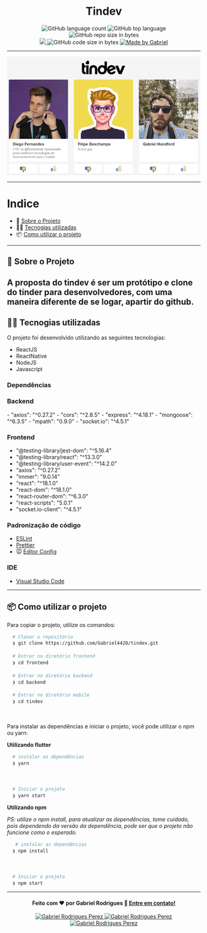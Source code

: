 <h1 align="center">
   Tindev 
</h1>

<p align="center">
   <img alt="GitHub language count" src="https://img.shields.io/github/languages/count/Gabriel4420/tindev">

  <img alt="GitHub top language" src="https://img.shields.io/github/languages/top/Gabriel4420/tindev?logo=html">

  <img alt="GitHub repo size in bytes" src="https://img.shields.io/github/repo-size/Gabriel4420/tindev?color=green">

  <br>
  
  <a href="https://www.codacy.com/manual/Gabriel4420/tindev?utm_source=github.com&amp;utm_medium=referral&amp;utm_content=Gabriel4420/tindev&amp;utm_campaign=Badge_Grade">
    <img src="https://app.codacy.com/project/badge/Grade/6dd6b46abeb14e99935a2b9ac5c6ede2"/>
  </a>
  
  <img alt="GitHub code size in bytes" src="https://img.shields.io/github/last-commit/Gabriel4420/tindev">


  <a href="https://www.linkedin.com/in/gabriel-rodrigues-perez-2069b072/">
    <img alt="Made by Gabriel" src="https://img.shields.io/badge/made%20by-Gabriel-%2304D361">
  </a>
</p>

---

![](estrutura_tindev.png)

---

# Indice

- :rocket: [Sobre o Projeto](#rocket-sobre-o-projeto)
- 👨‍💻️ [Tecnogias utilizadas](#%EF%B8%8F-tecnogias-utilizadas)
- 📦️ [Como utilizar o projeto](#%EF%B8%8F-como-utilizar-o-projeto)
---

## :rocket: Sobre o Projeto

A proposta do tindev é ser um protótipo e clone do tinder para desenvolvedores, com uma maneira diferente de se logar, apartir do github. 
---

## 👨‍💻️ Tecnogias utilizadas

O projeto foi desenvolvido utilizando as seguintes tecnologias:
 
 - ReactJS
 - ReactNative
 - NodeJS
 - Javascript


### Dependências

<h3>Backend</h3>
 - "axios": "^0.27.2"
 - "cors": "^2.8.5"
 - "express": "^4.18.1"
 - "mongoose": "^6.3.5"
 - "mpath": "0.9.0"
 - "socket.io": "^4.5.1"
<h3>Frontend</h3>

 - "@testing-library/jest-dom": "^5.16.4"
 - "@testing-library/react": "^13.3.0"
 - "@testing-library/user-event": "^14.2.0"
 - "axios": "^0.27.2"
 - "immer": "9.0.14"
 - "react": "^18.1.0"
 - "react-dom": "^18.1.0"
 - "react-router-dom": "^6.3.0"
 - "react-scripts": "5.0.1"
 - "socket.io-client": "^4.5.1"

### Padronização de código

  - [ESLint](https://eslint.org/)
  - [Prettier](https://prettier.io/)
  - :mouse: [Editor Config](https://editorconfig.org/)

### IDE

  - [Visual Studio Code](https://code.visualstudio.com/)

---

## 📦️ Como utilizar o projeto

Para copiar o projeto, utilize os comandos:

```bash
  # Clonar o repositório
  ❯ git clone https://github.com/Gabriel4420/tindev.git

  # Entrar no diretório frontend
  ❯ cd frontend

  # Entrar no diretório backend
  ❯ cd backend

  # Entrar no diretório mobile
  ❯ cd tindev

  
```
Para instalar as dependências e iniciar o projeto, você pode utilizar o npm ou yarn:

**Utilizando flutter**

```bash
  # instalar as dependências
  ❯ yarn
  

 
  # Iniciar o projeto
  ❯ yarn start
```

**Utilizando npm**

*PS: utilize o npm install, para atualizar as dependências, tome cuidado, pois dependendo da versão da dependência, pode ser que o projeto não funcione como o esperado.*

```bash
   # instalar as dependências
  ❯ npm install
  

 
  # Iniciar o projeto
  ❯ npm start
```

---

<h4 align="center">
  Feito com ❤️ por Gabriel Rodrigues 👋️ <a href="mailto:gabriel_rodrigues_perez@hotmail.com">Entre em contato!</a>
</h4>

<p align="center">

  <a href="https://www.linkedin.com/in/gabriel-rodrigues-perez-2069b072/">
    <img alt="Gabriel Rodrigues Perez" src="https://img.shields.io/badge/LinkedIn-Gabriel_Rodrigues-0e76a8?style=flat&logoColor=white&logo=linkedin">
  </a>
  <a href="https://www.facebook.com/gabriel.rodrigues.perez">
    <img alt="Gabriel Rodrigues Perez" src="https://img.shields.io/badge/Facebook-Gabriel_Rodrigues-1778F2?style=flat&logoColor=white&logo=facebook">
  </a>
  <a href="https://www.instagram.com/gabriel_rodrigues_perez/">
    <img alt="Gabriel Rodrigues Perez" src="https://img.shields.io/badge/Instagram-@gabriel4420-833AB4?style=flat&logoColor=white&logo=instagram">
  </a>
  
  
</p>


